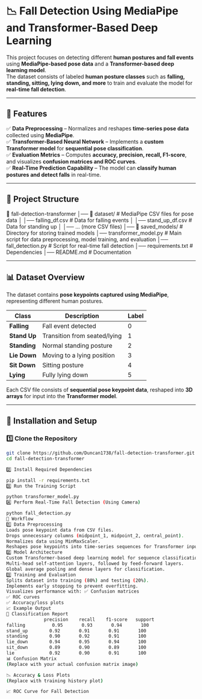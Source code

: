# 📉 Fall Detection Using MediaPipe and Transformer-Based Deep Learning  

This project focuses on detecting different **human postures and fall events** using **MediaPipe-based pose data** and a **Transformer-based deep learning model**.  
The dataset consists of labeled **human posture classes** such as **falling, standing, sitting, lying down, and more** to train and evaluate the model for **real-time fall detection**.

---

## 🌟 Features
✅ **Data Preprocessing** – Normalizes and reshapes **time-series pose data** collected using **MediaPipe**.  
✅ **Transformer-Based Neural Network** – Implements a **custom Transformer model** for **sequential pose classification**.  
✅ **Evaluation Metrics** – Computes **accuracy, precision, recall, F1-score**, and visualizes **confusion matrices and ROC curves**.  
✅ **Real-Time Prediction Capability** – The model can **classify human postures and detect falls** in real-time.  

---

## 📂 Project Structure
📂 fall-detection-transformer │── 📂 dataset/ # MediaPipe CSV files for pose data │ │── falling_df.csv # Data for falling events │ │── stand_up_df.csv # Data for standing up │ │── ... (more CSV files)
│── 📂 saved_models/ # Directory for storing trained models │── transformer_model.py # Main script for data preprocessing, model training, and evaluation │── fall_detection.py # Script for real-time fall detection │── requirements.txt # Dependencies │── README.md # Documentation


---

## 📊 Dataset Overview

The dataset contains **pose keypoints captured using MediaPipe**, representing different human postures.

| Class       | Description                        | Label |
|------------|------------------------------------|-------|
| **Falling**  | Fall event detected               | 0 |
| **Stand Up** | Transition from seated/lying      | 1 |
| **Standing** | Normal standing posture          | 2 |
| **Lie Down** | Moving to a lying position       | 3 |
| **Sit Down** | Sitting posture                  | 4 |
| **Lying**    | Fully lying down                 | 5 |

Each CSV file consists of **sequential pose keypoint data**, reshaped into **3D arrays** for input into the **Transformer model**.

---

## 🚀 Installation and Setup

### **1️⃣ Clone the Repository**
```bash
git clone https://github.com/Duncan1738/fall-detection-transformer.git
cd fall-detection-transformer

2️⃣ Install Required Dependencies

pip install -r requirements.txt
3️⃣ Run the Training Script

python transformer_model.py
4️⃣ Perform Real-Time Fall Detection (Using Camera)

python fall_detection.py
🔧 Workflow
1️⃣ Data Preprocessing
Loads pose keypoint data from CSV files.
Drops unnecessary columns (midpoint_1, midpoint_2, central_point).
Normalizes data using MinMaxScaler.
Reshapes pose keypoints into time-series sequences for Transformer input.
2️⃣ Model Architecture
Custom Transformer-based deep learning model for sequence classification.
Multi-head self-attention layers, followed by feed-forward layers.
Global average pooling and dense layers for classification.
3️⃣ Training and Evaluation
Splits dataset into training (80%) and testing (20%).
Implements early stopping to prevent overfitting.
Visualizes performance with: ✅ Confusion matrices
✅ ROC curves
✅ Accuracy/loss plots
📈 Example Output
🔹 Classification Report
              precision    recall    f1-score   support
falling          0.95       0.93       0.94       100
stand_up        0.92       0.91       0.91       100
standing        0.90       0.92       0.91       100
lie_down        0.94       0.95       0.94       100
sit_down        0.89       0.90       0.89       100
lie             0.92       0.90       0.91       100
📊 Confusion Matrix
(Replace with your actual confusion matrix image)

📉 Accuracy & Loss Plots
(Replace with training history plot)

📈 ROC Curve for Fall Detection
